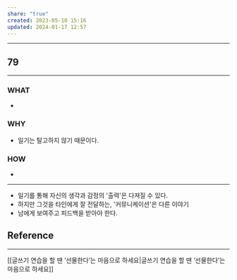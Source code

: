 ```yaml
---
share: "true"
created: 2023-05-10 15:16
updated: 2024-01-17 12:57
---
```


---
## 79
---
### WHAT
- 
### WHY
- 일기는 탈고하지 않기 때문이다.
### HOW
- 
---
- 일기를 통해 자신의 생각과 감정의 '출력'은 다져질 수 있다.
- 하지만 그것을 타인에게 잘 전달하는, '커뮤니케이션'은 다른 이야기
- 남에게 보여주고 피드백을 받아야 한다. 


## Reference
---
[[글쓰기 연습을 할 땐 ‘선물한다’는 마음으로 하세요|글쓰기 연습을 할 땐 ‘선물한다’는 마음으로 하세요]]